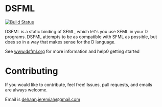 DSFML
=====
[![Build Status](https://travis-ci.org/Jebbs/DSFML.svg?branch=master)](https://travis-ci.org/Jebbs/DSFML)

DSFML is a static binding of SFML, which let's you use SFML in your D programs. DSFML attempts to be as compatible with SFML as possible, but does so in a way that makes sense for the D language.

See www.dsfml.org for more information and help0 getting started




Contributing
===
If you would like to contribute, feel free! Issues, pull requests, and emails are always welcome.


Email is <dehaan.jeremiah@gmail.com>


